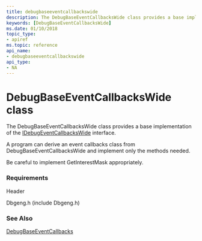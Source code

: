 ```yaml
---
title: debugbaseeventcallbackswide
description: The DebugBaseEventCallbacksWide class provides a base implementation of the IDebugEventCallbacksWide interface. 
keywords: [DebugBaseEventCallbacksWide]
ms.date: 01/10/2018
topic_type:
- apiref
ms.topic: reference
api_name:
- debugbaseeventcallbackswide
api_type:
- NA
---
```


# DebugBaseEventCallbacksWide class 

The DebugBaseEventCallbacksWide class provides a base implementation of the [IDebugEventCallbacksWide](/windows-hardware/drivers/ddi/dbgeng/nn-dbgeng-idebugeventcallbackswide) interface. 

A program can derive an event callbacks class from DebugBaseEventCallbacksWide and implement only the methods needed. 

Be careful to implement GetInterestMask appropriately.
 
### Requirements

Header

Dbgeng.h (include Dbgeng.h)  


### See Also
[DebugBaseEventCallbacks](debugbaseeventcallbacks.md)

 

